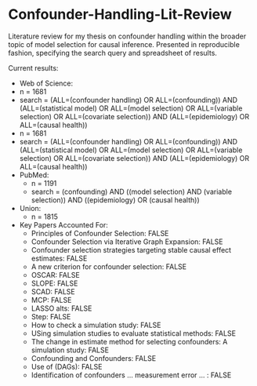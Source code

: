 # Confounder-Handling-Lit-Review
Literature review for my thesis on confounder handling within the broader topic of model selection for causal inference.  Presented in reproducible fashion, specifying the search query and spreadsheet of results.

Current results:
* Web of Science:
 * n = 1681
 * search = (ALL=(confounder handling) OR ALL=(confounding)) AND (ALL=(statistical model) OR ALL=(model selection) OR ALL=(variable selection) OR ALL=(covariate selection)) AND (ALL=(epidemiology) OR ALL=(causal health))
  * n = 1681
  * search = (ALL=(confounder handling) OR ALL=(confounding)) AND (ALL=(statistical model) OR ALL=(model selection) OR ALL=(variable selection) OR ALL=(covariate selection)) AND (ALL=(epidemiology) OR ALL=(causal health))
* PubMed:
  * n = 1191
  * search = (confounding) AND ((model selection) AND (variable selection)) AND ((epidemiology) OR (causal health))
* Union:
  * n = 1815
* Key Papers Accounted For:
  * Principles of Confounder Selection: FALSE
  * Confounder Selection via Iterative Graph Expansion: FALSE
  * Confounder selection strategies targeting stable causal effect estimates: FALSE
  * A new criterion for confounder selection: FALSE
  * OSCAR: FALSE
  * SLOPE: FALSE
  * SCAD: FALSE
  * MCP: FALSE
  * LASSO alts: FALSE
  * Step: FALSE
  * How to check a simulation study: FALSE
  * USing simulation studies to evaluate statistical methods: FALSE
  * The change in estimate method for selecting confounders: A simulation study: FALSE
  * Confounding and Confounders: FALSE
  * Use of (DAGs): FALSE
  * Identification of confounders ... measurement error ... : FALSE